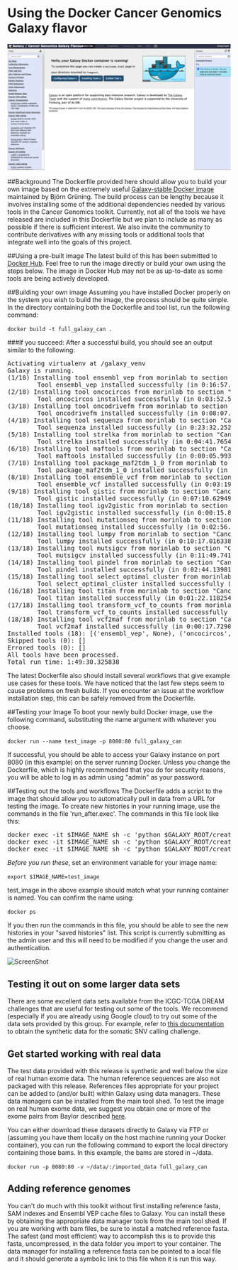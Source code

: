 # Using the Docker Cancer Genomics Galaxy flavor

![ScreenShot](docker_screenshot.png)

##Background
The Dockerfile provided here should allow you to build your own image based on the extremely useful [Galaxy-stable Docker image](https://github.com/bgruening/docker-galaxy-stable) maintained by Björn Grüning. The build process can be lengthy because it involves installing some of the additional dependencies needed by various tools in the Cancer Genomics toolkit. Currently, not all of the tools we have released are included in this Dockerfile but we plan to include as many as possible if there is sufficient interest. We also invite the community to contribute derivatives with any missing tools or additional tools that integrate well into the goals of this project. 

##Using a pre-built image
The latest build of this has been submitted to [Docker Hub](https://hub.docker.com/r/morinlab/cancergenomicsgalaxy/). Feel free to run the image directly or build your own using the steps below. The image in Docker Hub may not be as up-to-date as some tools are being actively developed. 

##Building your own image
Assuming you have installed Docker properly on the system you wish to build the image, the process should be quite simple. In the directory containing both the Dockerfile and tool list, run the following command:

```docker build -t full_galaxy_can .```

###If you succeed:
After a successful build, you should see an output similar to the following:
<pre>
Activating virtualenv at /galaxy_venv
Galaxy is running.
(1/18) Installing tool ensembl_vep from morinlab to section "Cancer: Variant Annotation" at revision ba310f592561 (TRT: 0:00:00.439323)
        Tool ensembl_vep installed successfully (in 0:16:57.118123) at revision ba310f592561
(2/18) Installing tool oncocircos from morinlab to section "Cancer: Visualization" at revision 417f984cd2e2 (TRT: 0:16:57.867164)
        Tool oncocircos installed successfully (in 0:03:52.541461) at revision 417f984cd2e2
(3/18) Installing tool oncodrivefm from morinlab to section "Cancer: Significant Gene Detection" at revision 97e99acadbaf (TRT: 0:20:50.717781)
        Tool oncodrivefm installed successfully (in 0:08:07.993747) at revision 97e99acadbaf
(4/18) Installing tool sequenza from morinlab to section "Cancer: CNV calling" at revision 73338a1805e7 (TRT: 0:28:59.025247)
        Tool sequenza installed successfully (in 0:23:32.252223) at revision 73338a1805e7
(5/18) Installing tool strelka from morinlab to section "Cancer: SNV calling" at revision 3ce78c04c7e5 (TRT: 0:52:31.587923)
        Tool strelka installed successfully (in 0:04:41.765479) at revision 3ce78c04c7e5
(6/18) Installing tool maftools from morinlab to section "Cancer: MAFtools" at revision a67d4b423594 (TRT: 0:57:13.736114)
        Tool maftools installed successfully (in 0:00:05.993371) at revision a67d4b423594
(7/18) Installing tool package_maf2tdm_1_0 from morinlab to section "Cancer: Significant Gene Detection" at revision fd09386ad95f (TRT: 0:57:20.038738)
        Tool package_maf2tdm_1_0 installed successfully (in 0:10:51.696218) at revision fd09386ad95f
(8/18) Installing tool ensemble_vcf from morinlab to section "Cancer: SNV Calling" at revision 19cfeecca08b (TRT: 1:08:12.043805)
        Tool ensemble_vcf installed successfully (in 0:03:19.228229) at revision 19cfeecca08b
(9/18) Installing tool gistic from morinlab to section "Cancer: Significant Gene Detection" at revision da03207b002d (TRT: 1:11:31.585137)
        Tool gistic installed successfully (in 0:07:10.629498) at revision da03207b002d
(10/18) Installing tool igv2gistic from morinlab to section "Cancer: Significant Gene Detection" at revision 1dc70385aba7 (TRT: 1:18:42.522601)
        Tool igv2gistic installed successfully (in 0:00:15.815055) at revision 1dc70385aba7
(11/18) Installing tool mutationseq from morinlab to section "Cancer: SNV Calling" at revision 3f5545f5f0c8 (TRT: 1:18:58.728858)
        Tool mutationseq installed successfully (in 0:02:56.812376) at revision 3f5545f5f0c8
(12/18) Installing tool lumpy from morinlab to section "Cancer: SV Calling" at revision f2d9c9f18d3f (TRT: 1:21:55.870428)
        Tool lumpy installed successfully (in 0:10:17.016338) at revision f2d9c9f18d3f
(13/18) Installing tool mutsigcv from morinlab to section "Cancer: Significant Gene Detection" at revision 9d55e8e75236 (TRT: 1:32:13.197235)
        Tool mutsigcv installed successfully (in 0:11:49.741046) at revision 9d55e8e75236
(14/18) Installing tool pindel from morinlab to section "Cancer: indel calling" at revision 7f2f81f3644f (TRT: 1:44:03.316686)
        Tool pindel installed successfully (in 0:02:44.139814) at revision 7f2f81f3644f
(15/18) Installing tool select_optimal_cluster from morinlab to section "Cancer: CNV calling" at revision 7edf4d48a350 (TRT: 1:46:47.771198)
        Tool select_optimal_cluster installed successfully (in 0:00:38.648014) at revision 7edf4d48a350
(16/18) Installing tool titan from morinlab to section "Cancer: CNV calling" at revision 2f57a1c16d15 (TRT: 1:47:26.733130)
        Tool titan installed successfully (in 0:01:22.118254) at revision 2f57a1c16d15
(17/18) Installing tool transform_vcf_to_counts from morinlab to section "Cancer: CNV calling" at revision 0d9ef2618d9c (TRT: 1:48:49.251443)
        Tool transform_vcf_to_counts installed successfully (in 0:00:22.958821) at revision 0d9ef2618d9c
(18/18) Installing tool vcf2maf from morinlab to section "Cancer: Variant Annotation" at revision dc2f1d630db4 (TRT: 1:49:12.595960)
        Tool vcf2maf installed successfully (in 0:00:17.729001) at revision dc2f1d630db4
Installed tools (18): [('ensembl_vep', None), ('oncocircos', None), ('oncodrivefm', None), ('sequenza', None), ('strelka', None), ('maftools', None), ('package_maf2tdm_1_0', None), ('ensemble_vcf', None), ('gistic', None), ('igv2gistic', None), ('mutationseq', None), ('lumpy', None), ('mutsigcv', None), ('pindel', None), ('select_optimal_cluster', None), ('titan', None), ('transform_vcf_to_counts', None), ('vcf2maf', None)]
Skipped tools (0): []
Errored tools (0): []
All tools have been processed.
Total run time: 1:49:30.325838
</pre>

The latest Dockerfile also should install several workflows that give example use cases for these tools. We have noticed that the last few steps seem to cause problems on fresh builds. If you encounter an issue at the workflow installation step, this can be safely removed from the Dockerfile. 

##Testing your Image
To boot your newly build Docker image, use the following command, substituting the name argument with whatever you choose.

```docker run --name test_image -p 8080:80 full_galaxy_can```

If successful, you should be able to access your Galaxy instance on port 8080  (in this example) on the server running Docker. Unless you change the Dockerfile, which is highly recommended that you do for security reasons, you will be able to log in as admin using "admin" as your password. 

##Testing out the tools and workflows
The Dockerfile adds a script to the image that should allow you to automatically pull in data from a URL for testing the image. To create new histories in your running image, use the commands in the file 'run_after.exec'. The commands in this file look like this:

<pre>docker exec -it $IMAGE_NAME sh -c 'python $GALAXY_ROOT/create_and_upload_history.py snv_calling https://github.com/morinlab/tools-morinlab/raw/master/test-data/strelka_test_data/test.tumour.bam https://github.com/morinlab/tools-morinlab/raw/master/test-data/strelka_test_data/test.normal.bam https://github.com/morinlab/tools-morinlab/raw/master/test-data/strelka_test_data/test.fa'
docker exec -it $IMAGE_NAME sh -c 'python $GALAXY_ROOT/create_and_upload_history.py gistic_tool https://github.com/morinlab/tools-morinlab/raw/master/test-data/gistic_test_data/gistic_input_segments_preprocessed.txt https://github.com/morinlab/tools-morinlab/raw/master/test-data/gistic_test_data/gistic_marker_file.txt.gz'
docker exec -it $IMAGE_NAME sh -c 'python $GALAXY_ROOT/create_and_upload_history.py oncocircos_tool https://github.com/morinlab/tools-morinlab/raw/master/test-data/oncocircos_test_data/blacklist.txt https://github.com/morinlab/tools-morinlab/raw/master/test-data/oncocircos_test_data/example_genes_to_label.txt https://github.com/morinlab/tools-morinlab/raw/master/test-data/oncocircos_test_data/gistic_sigregions.bed https://github.com/morinlab/tools-morinlab/raw/master/test-data/oncocircos_test_data/hg19_genes_biomart.txt https://github.com/morinlab/tools-morinlab/raw/master/test-data/oncocircos_test_data/merged_segmented_data_for_oncocircos.seg https://github.com/morinlab/tools-morinlab/raw/master/test-data/oncocircos_test_data/mutations.maf.gz'</pre>

*Before you run these*, set an environment variable for your image name:

```export $IMAGE_NAME=test_image``` 

test_image in the above example should match what your running container is named. You can confirm the name using:

```docker ps```

If you then run the commands in this file, you should be able to see the new histories in your "saved histories" list. This script is currently submitting as the admin user and this will need to be modified if you change the user and authentication.

![ScreenShot](test_data_history.png)

## Testing it out on some larger data sets
There are some excellent data sets available from the ICGC-TCGA DREAM challenges that are useful for testing out some of the tools. We recommend (especially if you are already using Google cloud) to try out some of the data sets provided by this group. For example, refer to [this documentation](https://www.synapse.org/#!Synapse:syn312572/wiki/61863) to obtain the synthetic data for the somatic SNV calling challenge.

## Get started working with real data
The test data provided with this release is synthetic and well below the size of real human exome data. The human reference sequences are also not packaged with this release. References files appropriate for your project can be added to (and/or built) within Galaxy using data managers. These data managers can be installed from the main tool shed. To test the image on real human exome data, we suggest you obtain one or more of the exome pairs from Baylor described [here](http://www.nature.com/articles/sdata201610).

You can either download these datasets directly to Galaxy via FTP or (assuming you have them locally on the host machine running your Docker container), you can run the following command to export the local directory containing those bams. In this example, the bams are stored in ~/data.

```docker run -p 8080:80 -v ~/data/:/imported_data full_galaxy_can```

## Adding reference genomes
You can't do much with this toolkit without first installing reference fasta, SAM indexes and Ensembl VEP cache files to Galaxy. You can install these by obtaining the appropriate data manager tools from the main tool shed. If you are working with bam files, be sure to install a matched reference fasta. The safest (and most efficient) way to accomplish this is to provide this fasta, uncompressed, in the data folder you import to your container. The data manager for installing a reference fasta can be pointed to a local file and it should generate a symbolic link to this file when it is run this way.
